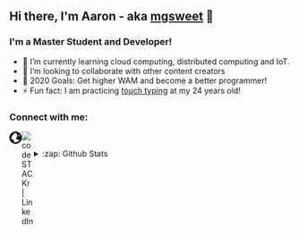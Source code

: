 ## Hi there, I'm Aaron - aka [mgsweet][website] 👋

### I'm a Master Student and Developer!

- 🌱 I’m currently learning cloud computing, distributed computing and IoT.
- 👯 I’m looking to collaborate with other content creators
- 🥅 2020 Goals: Get higher WAM and become a better programmer!
- ⚡ Fun fact: I am practicing [touch typing](https://www.keybr.com/profile/752nolk) at my 24 years old!

### Connect with me:

[<img align="left" alt="mgsweet.com" width="22px" src="https://raw.githubusercontent.com/iconic/open-iconic/master/svg/globe.svg" />][website]
[<img align="left" alt="codeSTACKr | LinkedIn" width="22px" src="https://cdn.jsdelivr.net/npm/simple-icons@v3/icons/linkedin.svg" />][linkedin]
<br />

<details>
  <summary>:zap: Github Stats</summary>

  <img align="left" alt="mgsweet's Github Stats" src="https://github-readme-stats.codestackr.vercel.app/api?username=mgsweet&show_icons=true&hide_border=true" />
</details>

[website]: https://mgsweet.com/
[linkedin]: https://www.linkedin.com/in/mgsweet/
